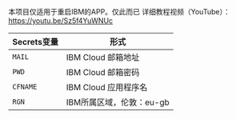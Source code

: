 
本项目仅适用于重启IBM的APP。仅此而已
详细教程视频（YouTube）：https://youtu.be/Sz5f4YuWNUc

   | Secrets变量 | 形式 |
  | --------------------- | ----------- |
  | `MAIL`       | IBM Cloud 邮箱地址 |
  | `PWD` | IBM Cloud 邮箱密码 |
  | `CFNAME` | IBM Cloud 应用程序名 |
  | `RGN` | IBM所属区域，伦敦：eu-gb |
 
